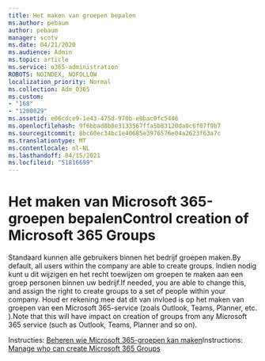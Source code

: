 ```yaml
---
title: Het maken van groepen bepalen
ms.author: pebaum
author: pebaum
manager: scotv
ms.date: 04/21/2020
ms.audience: Admin
ms.topic: article
ms.service: o365-administration
ROBOTS: NOINDEX, NOFOLLOW
localization_priority: Normal
ms.collection: Adm_O365
ms.custom:
- "168"
- "1200029"
ms.assetid: e06cdce9-1e43-475d-970b-e0bac0fc5446
ms.openlocfilehash: 9f6bbad8b8e3133567ffa5b83120da0c6f07f9b7
ms.sourcegitcommit: 8bc60ec34bc1e40685e3976576e04a2623f63a7c
ms.translationtype: MT
ms.contentlocale: nl-NL
ms.lasthandoff: 04/15/2021
ms.locfileid: "51816699"
---
```

# <a name="control-creation-of-microsoft-365-groups"></a><span data-ttu-id="8ec54-102">Het maken van Microsoft 365-groepen bepalen</span><span class="sxs-lookup"><span data-stu-id="8ec54-102">Control creation of Microsoft 365 Groups</span></span>

<span data-ttu-id="8ec54-103">Standaard kunnen alle gebruikers binnen het bedrijf groepen maken.</span><span class="sxs-lookup"><span data-stu-id="8ec54-103">By default, all users within the company are able to create groups.</span></span> <span data-ttu-id="8ec54-104">Indien nodig kunt u dit wijzigen en het recht toewijzen om groepen te maken aan een groep personen binnen uw bedrijf.</span><span class="sxs-lookup"><span data-stu-id="8ec54-104">If needed, you are able to change this, and assign the right to create groups to a set of people within your company.</span></span> <span data-ttu-id="8ec54-105">Houd er rekening mee dat dit van invloed is op het maken van groepen van een Microsoft 365-service (zoals Outlook, Teams, Planner, etc. ).</span><span class="sxs-lookup"><span data-stu-id="8ec54-105">Note that this will have impact on creation of groups from any Microsoft 365 service (such as Outlook, Teams, Planner and so on).</span></span>
  
<span data-ttu-id="8ec54-106">Instructies: [Beheren wie Microsoft 365-groepen kan maken](https://docs.microsoft.com/microsoft-365/admin/create-groups/manage-creation-of-groups)</span><span class="sxs-lookup"><span data-stu-id="8ec54-106">Instructions: [Manage who can create Microsoft 365 Groups](https://docs.microsoft.com/microsoft-365/admin/create-groups/manage-creation-of-groups)</span></span>
